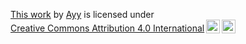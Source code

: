

<p xmlns:cc="http://creativecommons.org/ns#" ><a rel="cc:attributionURL" href="https://ayy2008.github.io/js-escrevenome/">This work</a> by <a rel="cc:attributionURL dct:creator" property="cc:attributionName" href="https://github.com/Ayy2008">Ayy</a> is licensed under <a href="https://creativecommons.org/licenses/by/4.0/?ref=chooser-v1" target="_blank" rel="license noopener noreferrer" style="display:inline-block;">Creative Commons Attribution 4.0 International<img style="height:22px!important;margin-left:3px;vertical-align:text-bottom;" src="https://mirrors.creativecommons.org/presskit/icons/cc.svg?ref=chooser-v1" alt=""><img style="height:22px!important;margin-left:3px;vertical-align:text-bottom;" src="https://mirrors.creativecommons.org/presskit/icons/by.svg?ref=chooser-v1" alt=""></a></p>

